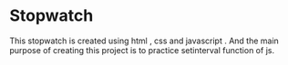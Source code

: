 # Stopwatch
This stopwatch is created using html , css and javascript . And the main purpose of creating this project is to practice setinterval function of js.
